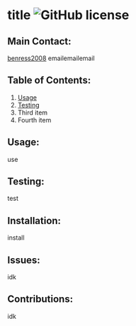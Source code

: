 # title ![GitHub license](https://img.shields.io/badge/The%20Unlicense-blue.svg)

  ## Main Contact:
  [benress2008](https://github.com/benress2008)
  emailemailemail

  ## Table of Contents:
  1. [Usage](#Usage)
  2. [Testing](#Testing)
  3. Third item
  4. Fourth item

  ## Usage: 
  use

  ## Testing:
  test

  ## Installation:
  install

  ## Issues:
  idk

  ## Contributions:
  idk
